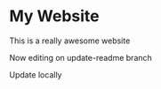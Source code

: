 # My Website

This is a really awesome website

Now editing on update-readme branch

Update locally 
